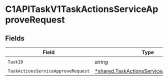 # C1APITaskV1TaskActionsServiceApproveRequest


## Fields

| Field                                                                                                      | Type                                                                                                       | Required                                                                                                   | Description                                                                                                |
| ---------------------------------------------------------------------------------------------------------- | ---------------------------------------------------------------------------------------------------------- | ---------------------------------------------------------------------------------------------------------- | ---------------------------------------------------------------------------------------------------------- |
| `TaskID`                                                                                                   | *string*                                                                                                   | :heavy_check_mark:                                                                                         | N/A                                                                                                        |
| `TaskActionsServiceApproveRequest`                                                                         | [*shared.TaskActionsServiceApproveRequest](../../../pkg/models/shared/taskactionsserviceapproverequest.md) | :heavy_minus_sign:                                                                                         | N/A                                                                                                        |
